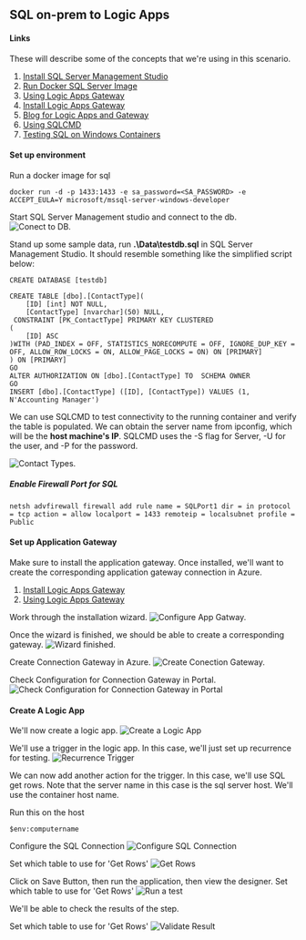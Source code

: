 ## SQL on-prem to Logic Apps

#### Links

These will describe some of the concepts that we're using in this scenario.

1. [Install SQL Server Management Studio](https://docs.microsoft.com/en-us/sql/ssms/download-sql-server-management-studio-ssms?view=sql-server-2017)
1. [Run Docker SQL Server Image](https://hub.docker.com/r/microsoft/mssql-server-windows-developer/)
1. [Using Logic Apps Gateway](https://docs.microsoft.com/en-us/azure/logic-apps/logic-apps-gateway-connection)
1. [Install Logic Apps Gateway](https://docs.microsoft.com/en-us/azure/logic-apps/logic-apps-gateway-install)
1. [Blog for Logic Apps and Gateway](https://blogs.biztalk360.com/access-on-premise-sql-server-data-from-azure-logic-apps-via-on-premises-data-gateway/)
1. [Using SQLCMD](https://docs.microsoft.com/en-us/sql/tools/sqlcmd-utility?view=sql-server-2017)
1. [Testing SQL on Windows Containers](https://cloudblogs.microsoft.com/sqlserver/2016/10/13/sql-server-2016-express-edition-in-windows-containers/)

#### Set up environment

Run a docker image for sql
```
docker run -d -p 1433:1433 -e sa_password=<SA_PASSWORD> -e ACCEPT_EULA=Y microsoft/mssql-server-windows-developer
```

Start SQL Server Management studio and connect to the db.
![Conect to DB.](../Media/Scenario-Sql-on-prem-Logic-Apps/connect-db.png 'Connect to DB')

Stand up some sample data, run **.\Data\testdb.sql** in SQL Server Management Studio.  It should resemble something like the simplified script below:


```
CREATE DATABASE [testdb]

CREATE TABLE [dbo].[ContactType](
	[ID] [int] NOT NULL,
	[ContactType] [nvarchar](50) NULL,
 CONSTRAINT [PK_ContactType] PRIMARY KEY CLUSTERED 
(
	[ID] ASC
)WITH (PAD_INDEX = OFF, STATISTICS_NORECOMPUTE = OFF, IGNORE_DUP_KEY = OFF, ALLOW_ROW_LOCKS = ON, ALLOW_PAGE_LOCKS = ON) ON [PRIMARY]
) ON [PRIMARY]
GO
ALTER AUTHORIZATION ON [dbo].[ContactType] TO  SCHEMA OWNER 
GO
INSERT [dbo].[ContactType] ([ID], [ContactType]) VALUES (1, N'Accounting Manager')
```

We can use SQLCMD to test connectivity to the running container and verify the table is populated.  We can obtain the server name from ipconfig, which will be the **host machine's IP**.  SQLCMD uses the -S flag for Server, -U for the user, and -P for the password.

![Contact Types.](../Media/Scenario-Sql-on-prem-Logic-Apps/sample-data.png 'Contact Types')

##### Enable Firewall Port for SQL

```
netsh advfirewall firewall add rule name = SQLPort1 dir = in protocol = tcp action = allow localport = 1433 remoteip = localsubnet profile = Public
```

#### Set up Application Gateway

Make sure to install the application gateway.  Once installed, we'll want to create the corresponding application gateway connection in Azure.

1. [Install Logic Apps Gateway](https://docs.microsoft.com/en-us/azure/logic-apps/logic-apps-gateway-install)
1. [Using Logic Apps Gateway](https://docs.microsoft.com/en-us/azure/logic-apps/logic-apps-gateway-connection)

Work through the installation wizard.
![Configure App Gatway.](../Media/Scenario-Sql-on-prem-Logic-Apps/app-gateway-step-1.png 'Step 1')

Once the wizard is finished, we should be able to create a corresponding gateway.
![Wizard finished.](../Media/Scenario-Sql-on-prem-Logic-Apps/app-gateway-step-2.png 'Step 2')

Create Connection Gateway in Azure.
![Create Conection Gateway.](../Media/Scenario-Sql-on-prem-Logic-Apps/app-gateway-step-3.png 'Step 3')

Check Configuration for Connection Gateway in Portal.
![Check Configuration for Connection Gateway in Portal](../Media/Scenario-Sql-on-prem-Logic-Apps/app-gateway-step-4.png 'Step 4')

#### Create A Logic App

We'll now create a logic app.
![Create a Logic App](../Media/Scenario-Sql-on-prem-Logic-Apps/create-logic-app-1.png 'Create A Logic App')

We'll use a trigger in the logic app.  In this case, we'll just set up recurrence for testing.
![Recurrence Trigger](../Media/Scenario-Sql-on-prem-Logic-Apps/logic-app-config-step-1.png 'Recurrence Trigger')

We can now add another action for the trigger.  In this case, we'll use SQL get rows.  Note that the server name in this case is the sql server host.  We'll use the container host name.

Run this on the host
```
$env:computername
```

Configure the SQL Connection
![Configure SQL Connection](../Media/Scenario-Sql-on-prem-Logic-Apps/logic-app-config-step-2.png 'Configure SQL Connection')

Set which table to use for 'Get Rows'
![Get Rows](../Media/Scenario-Sql-on-prem-Logic-Apps/logic-app-config-step-3.png 'Get Rows')

Click on Save Button, then run the application, then view the designer.
Set which table to use for 'Get Rows'
![Run a test](../Media/Scenario-Sql-on-prem-Logic-Apps/logic-app-config-step-4.png 'Run a test')

We'll be able to check the results of the step.

Set which table to use for 'Get Rows'
![Validate Result](../Media/Scenario-Sql-on-prem-Logic-Apps/logic-app-config-step-5.png 'Validate Results')